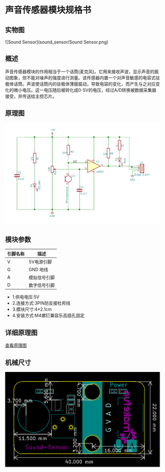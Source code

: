 # 声音传感器模块规格书

## 实物图

![Sound Sensor](sound_sensor/Sound Sensor.png)

## 概述

​		声音传感器模块的作用相当于一个话筒(麦克风)。它用来接收声波，显示声音的振动图象，但不能对噪声的强度进行测量。该传感器内置一个对声音敏感的电容式驻极体话筒。声波使话筒内的驻极体薄膜振动，导致电容的变化，而产生与之对应变化的微小电压。这一电压随后被转化成0-5V的电压，经过A/D转换被数据采集器接受，并传送给主控芯片。

## 原理图

![原理图](sound_sensor/19.png)

## 模块参数

| 引脚名称 | 描述         |
| -------- | ------------ |
| V        | 5V电源引脚   |
| G        | GND 地线     |
| A        | 模拟信号引脚 |
| D        | 数字信号引脚 |

*  1.供电电压:5V
*  2.连接方式:3PIN防反接杜邦线
*  3.模块尺寸:4*2.1cm
*  4.安装方式:M4螺钉兼容乐高插孔固定

## 详细原理图

 [查看原理图](sound_sensor/11.pdf) 

## 机械尺寸

![机械尺寸图](sound_sensor/13.png)